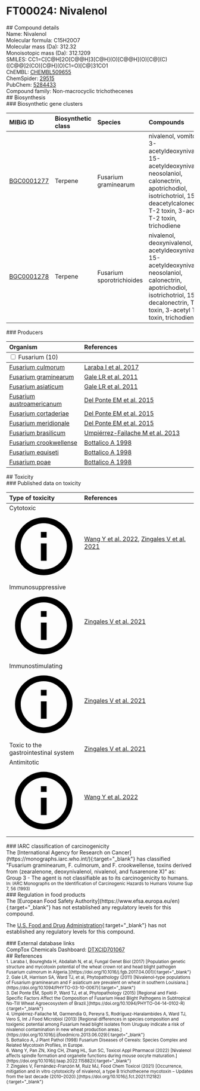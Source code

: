
# FT00024: Nivalenol
<div class="molecule_image" style="float:left">
<img data-smiles= CC1=C[C@H]2O[C@@H]3[C@H](O)[C@@H](O)[C@](C)([C@@]2(CO)[C@H](O)C1=O)[C@]31CO1 data-smiles-options="{ 'width': 350, 'height': 350 }" />
</div>
## Compound details
<div style="overflow:hidden">
Name: Nivalenol<br>
Molecular formula: C15H20O7<br>
Molecular mass (Da): 312.32<br>
Monoisotopic mass (Da): 312.1209<br>
<div class="break_all">
SMILES: CC1=C[C@H]2O[C@@H]3[C@H](O)[C@@H](O)[C@](C)([C@@]2(CO)[C@H](O)C1=O)[C@]31CO1<br>
</div>
        ChEMBL: <a href=https://www.ebi.ac.uk/chembl/compound_report_card/CHEMBL509655 target="_blank">CHEMBL509655</a><br>
        ChemSpider: <a href=https://www.chemspider.com/Chemical-Structure.29515.html target="_blank">29515</a><br>
        PubChem: <a href=https://pubchem.ncbi.nlm.nih.gov/compound/5284433 target="_blank">5284433</a><br>
    Compound family: Non-macrocyclic trichothecenes<br>
</div>

<div markdown="block" class="section">
## Biosynthesis
<div markdown="block" class="subsection">
### Biosynthetic gene clusters
<table>
<thead>
<tr>
<th style="text-align: left;" role="columnheader" data-sort-default>MIBiG ID</th>
<th style="text-align: left;" role="columnheader">Biosynthetic class</th>
<th style="text-align: left;" role="columnheader">Species</th>
<th style="text-align: left;" role="columnheader">Compounds</th>
<th style="text-align: left;" role="columnheader">Complete</th>
<th style="text-align: left;" role="columnheader">Minimal entry</th>
</tr>
</thead>
<tbody>
        <tr>
        <td style="text-align: left;"><a href="https://mibig.secondarymetabolites.org/repository/BGC0001277" target="_blank">BGC0001277</a></td>
        <td style="text-align: left;">Terpene</td>
        <td style="text-align: left;">Fusarium graminearum</td>
        <td style="text-align: left;">nivalenol, vomitoxin, 3-acetyldeoxynivalenol, 15-acetyldeoxynivalenol, neosolaniol, calonectrin, apotrichodiol, isotrichotriol, 15-deacetylcalonectrin, T-2 toxin, 3-acetyl T-2 toxin, trichodiene</td>
        <td style="text-align: left;">unknown</td>
        <td style="text-align: left;">True</td>
        </tr>
        <tr>
        <td style="text-align: left;"><a href="https://mibig.secondarymetabolites.org/repository/BGC0001278" target="_blank">BGC0001278</a></td>
        <td style="text-align: left;">Terpene</td>
        <td style="text-align: left;">Fusarium sporotrichioides</td>
        <td style="text-align: left;">nivalenol, deoxynivalenol, 3-acetyldeoxynivalenol, 15-acetyldeoxynivalenol, neosolaniol, calonectrin, apotrichodiol, isotrichotriol, 15-decalonectrin, T-2 toxin, 3-acetyl T-2 toxin, trichodiene</td>
        <td style="text-align: left;">unknown</td>
        <td style="text-align: left;">True</td>
        </tr>
</tbody>
</table>
</div>

<div markdown="block" class="subsection">
### Producers
<table>
<thead>
<tr>
<th style="text-align: left;" role="columnheader" width="40%" data-sort-default>Organism</th>
<th style="text-align: left;" role="columnheader" width="60%">References</th>
</tr>
</thead>
        <tbody class="header">
        <tr>
        <td style="text-align: left;" colspan="2">
        <input type="checkbox" data-toggle="toggle" id=Fusarium>
        <label for=Fusarium>Fusarium (10)</label>
        </td>
        </tr>
        </tbody>
        <tbody class="hide">
                <tr>
                <td style="text-align: left;"><a href="https://www.ncbi.nlm.nih.gov/Taxonomy/Browser/wwwtax.cgi?mode=Info&id=5516" target="_blank">Fusarium culmorum</a></td>
                <td style="text-align: left;"><a href="#REF00281">Laraba I et al. 2017</a></td>
                </tr>
                <tr>
                <td style="text-align: left;"><a href="https://www.ncbi.nlm.nih.gov/Taxonomy/Browser/wwwtax.cgi?mode=Info&id=5518" target="_blank">Fusarium graminearum</a></td>
                <td style="text-align: left;"><a href="#REF00282">Gale LR et al. 2011</a></td>
                </tr>
                <tr>
                <td style="text-align: left;"><a href="https://www.ncbi.nlm.nih.gov/Taxonomy/Browser/wwwtax.cgi?mode=Info&id=282267" target="_blank">Fusarium asiaticum</a></td>
                <td style="text-align: left;"><a href="#REF00282">Gale LR et al. 2011</a></td>
                </tr>
                <tr>
                <td style="text-align: left;"><a href="https://www.ncbi.nlm.nih.gov/Taxonomy/Browser/wwwtax.cgi?mode=Info&id=282268" target="_blank">Fusarium austroamericanum</a></td>
                <td style="text-align: left;"><a href="#REF00283">Del Ponte EM et al. 2015</a></td>
                </tr>
                <tr>
                <td style="text-align: left;"><a href="https://www.ncbi.nlm.nih.gov/Taxonomy/Browser/wwwtax.cgi?mode=Info&id=281068" target="_blank">Fusarium cortaderiae</a></td>
                <td style="text-align: left;"><a href="#REF00283">Del Ponte EM et al. 2015</a></td>
                </tr>
                <tr>
                <td style="text-align: left;"><a href="https://www.ncbi.nlm.nih.gov/Taxonomy/Browser/wwwtax.cgi?mode=Info&id=282269" target="_blank">Fusarium meridionale</a></td>
                <td style="text-align: left;"><a href="#REF00283">Del Ponte EM et al. 2015</a></td>
                </tr>
                <tr>
                <td style="text-align: left;"><a href="https://www.ncbi.nlm.nih.gov/Taxonomy/Browser/wwwtax.cgi?mode=Info&id=281087" target="_blank">Fusarium brasilicum</a></td>
                <td style="text-align: left;"><a href="#REF00284">Umpiérrez-Failache M et al. 2013</a></td>
                </tr>
                <tr>
                <td style="text-align: left;"><a href="https://www.ncbi.nlm.nih.gov/Taxonomy/Browser/wwwtax.cgi?mode=Info&id=56641" target="_blank">Fusarium crookwellense</a></td>
                <td style="text-align: left;"><a href="#REF00025">Bottalico A 1998</a></td>
                </tr>
                <tr>
                <td style="text-align: left;"><a href="https://www.ncbi.nlm.nih.gov/Taxonomy/Browser/wwwtax.cgi?mode=Info&id=61235" target="_blank">Fusarium equiseti</a></td>
                <td style="text-align: left;"><a href="#REF00025">Bottalico A 1998</a></td>
                </tr>
                <tr>
                <td style="text-align: left;"><a href="https://www.ncbi.nlm.nih.gov/Taxonomy/Browser/wwwtax.cgi?mode=Info&id=36050" target="_blank">Fusarium poae</a></td>
                <td style="text-align: left;"><a href="#REF00025">Bottalico A 1998</a></td>
                </tr>
        </tbody>
</table>
</div>
</div>

<div markdown="block" class="section">
## Toxicity
<div markdown="block" class="subsection">
### Published data on toxicity
<table>
<thead>
<tr>
<th style="text-align: left;" role="columnheader" width="40%" data-sort-default>Type of toxicity</th>
<th style="text-align: left;" role="columnheader" width="60%">References</th>
</tr>
</thead>
<tbody>
<tr>
<td style="text-align: left;">Cytotoxic <span class="twemoji" title="Toxic to cells"><svg xmlns="http://www.w3.org/2000/svg" viewBox="0 0 24 24"><path d="M11 9h2V7h-2m1 13c-4.41 0-8-3.59-8-8s3.59-8 8-8 8 3.59 8 8-3.59 8-8 8m0-18A10 10 0 0 0 2 12a10 10 0 0 0 10 10 10 10 0 0 0 10-10A10 10 0 0 0 12 2m-1 15h2v-6h-2v6Z"></path></svg></span></td>
<td style="text-align: left;"><a href="#REF00033">Wang Y et al. 2022</a>, <a href="#REF00032">Zingales V et al. 2021</a></td>
</tr>
<tr>
<td style="text-align: left;">Immunosuppressive <span class="twemoji" title="Inhibits the immune system"><svg xmlns="http://www.w3.org/2000/svg" viewBox="0 0 24 24"><path d="M11 9h2V7h-2m1 13c-4.41 0-8-3.59-8-8s3.59-8 8-8 8 3.59 8 8-3.59 8-8 8m0-18A10 10 0 0 0 2 12a10 10 0 0 0 10 10 10 10 0 0 0 10-10A10 10 0 0 0 12 2m-1 15h2v-6h-2v6Z"></path></svg></span></td>
<td style="text-align: left;"><a href="#REF00032">Zingales V et al. 2021</a></td>
</tr>
<tr>
<td style="text-align: left;">Immunostimulating <span class="twemoji" title="Activates the immune system"><svg xmlns="http://www.w3.org/2000/svg" viewBox="0 0 24 24"><path d="M11 9h2V7h-2m1 13c-4.41 0-8-3.59-8-8s3.59-8 8-8 8 3.59 8 8-3.59 8-8 8m0-18A10 10 0 0 0 2 12a10 10 0 0 0 10 10 10 10 0 0 0 10-10A10 10 0 0 0 12 2m-1 15h2v-6h-2v6Z"></path></svg></span></td>
<td style="text-align: left;"><a href="#REF00032">Zingales V et al. 2021</a></td>
</tr>
<tr>
<td style="text-align: left;">Toxic to the gastrointestinal system</td>
<td style="text-align: left;"><a href="#REF00032">Zingales V et al. 2021</a></td>
</tr>
<tr>
<td style="text-align: left;">Antimitotic <span class="twemoji" title="Inhibits mitosis"><svg xmlns="http://www.w3.org/2000/svg" viewBox="0 0 24 24"><path d="M11 9h2V7h-2m1 13c-4.41 0-8-3.59-8-8s3.59-8 8-8 8 3.59 8 8-3.59 8-8 8m0-18A10 10 0 0 0 2 12a10 10 0 0 0 10 10 10 10 0 0 0 10-10A10 10 0 0 0 12 2m-1 15h2v-6h-2v6Z"></path></svg></span></td>
<td style="text-align: left;"><a href="#REF00033">Wang Y et al. 2022</a></td>
</tr>
</tbody>
</table>
</div>

<div markdown="block" class="subsection">
### IARC classification of carcinogenicity
<div markdown="block" class="indented_block">
The [International Agency for Research on Cancer](https://monographs.iarc.who.int/){:target="_blank"} has classified "Fusarium graminearum, F. culmorum, and F. crookwellense, toxins derived from (zearalenone, deoxynivalenol, nivalenol, and fusarenone X)" as: <br>
Group 3 - The agent is not classifiable as to its carcinogenicity to humans.<br></span>
<small>In: IARC Monographs on the Identification of Carcinogenic Hazards to Humans Volume Sup 7, 56 (1993)</small><br>
</div>
</div>

<div markdown="block" class="subsection">
### Regulation in food products
<div markdown="block" class="indented_block">
The [European Food Safety Authority](https://www.efsa.europa.eu/en){:target="_blank"} has not established any regulatory levels for this compound. <br>

The [U.S. Food and Drug Administration](https://www.fda.gov/){:target="_blank"} has not established any regulatory levels for this compound. <br>

</div>
</div>

<div markdown="block" class="subsection">
### External database links
<div markdown="block" class="indented_block">
CompTox Chemicals Dashboard: <a href=https://comptox.epa.gov/dashboard/chemical/details/DTXCID701067 target="_blank">DTXCID701067</a><br>
</div>
</div>
</div>

<div markdown="block" class="section">
## References
<div markdown="block" style="font-size: smaller;">
<span id=REF00281>
1. Laraba I, Boureghda H, Abdallah N, et al, Fungal Genet Biol (2017) [Population genetic structure and mycotoxin potential of the wheat crown rot and head blight pathogen Fusarium culmorum in Algeria.](https://doi.org/10.1016/j.fgb.2017.04.001){:target="_blank"}<br>
</span>

<span id=REF00282>
2. Gale LR, Harrison SA, Ward TJ, et al, Phytopathology (2011) [Nivalenol-type populations of Fusarium graminearum and F asiaticum are prevalent on wheat in southern Louisiana.](https://doi.org/10.1094/PHYTO-03-10-0067){:target="_blank"}<br>
</span>

<span id=REF00283>
3. Del Ponte EM, Spolti P, Ward TJ, et al, Phytopathology (2015) [Regional and Field-Specific Factors Affect the Composition of Fusarium Head Blight Pathogens in Subtropical No-Till Wheat Agroecosystem of Brazil.](https://doi.org/10.1094/PHYTO-04-14-0102-R){:target="_blank"}<br>
</span>

<span id=REF00284>
4. Umpiérrez-Failache M, Garmendia G, Pereyra S, Rodríguez-Haralambides A, Ward TJ, Vero S, Int J Food Microbiol (2013) [Regional differences in species composition and toxigenic potential among Fusarium head blight isolates from Uruguay indicate a risk of nivalenol contamination in new wheat production areas.](https://doi.org/10.1016/j.ijfoodmicro.2013.06.029){:target="_blank"}<br>
</span>

<span id=REF00025>
5. Bottalico A, J Plant Pathol (1998) Fusarium Diseases of Cereals: Species Complex and Related Mycotoxin Profiles, in Europe.<br>
</span>

<span id=REF00033>
6. Wang Y, Pan ZN, Xing CH, Zhang HL, Sun SC, Toxicol Appl Pharmacol (2022) [Nivalenol affects spindle formation and organelle functions during mouse oocyte maturation.](https://doi.org/10.1016/j.taap.2022.115882){:target="_blank"}<br>
</span>

<span id=REF00032>
7. Zingales V, Fernández-Franzón M, Ruiz MJ, Food Chem Toxicol (2021) [Occurrence, mitigation and in vitro cytotoxicity of nivalenol, a type B trichothecene mycotoxin – Updates from the last decade (2010–2020).](https://doi.org/10.1016/j.fct.2021.112182){:target="_blank"}<br>
</span>

</div>
</div>

<script type="text/javascript" src="https://unpkg.com/smiles-drawer@2.0.1/dist/smiles-drawer.min.js"></script>
<script>
    SmiDrawer.apply();
</script>